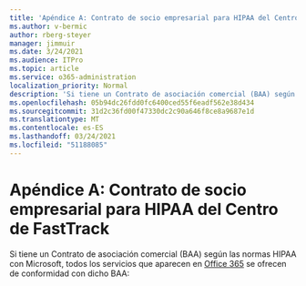 ```yaml
---
title: 'Apéndice A: Contrato de socio empresarial para HIPAA del Centro de FastTrack'
ms.author: v-bermic
author: rberg-steyer
manager: jimmuir
ms.date: 3/24/2021
ms.audience: ITPro
ms.topic: article
ms.service: o365-administration
localization_priority: Normal
description: 'Si tiene un Contrato de asociación comercial (BAA) según las normas HIPAA con Microsoft para los servicios de FastTrack, todos los servicios que aparecen en FastTrack Center Benefit for Office 365 se incluyen en ese BAA excepto:'
ms.openlocfilehash: 05b94dc26fdd0fc6400ced55f6eadf562e38d434
ms.sourcegitcommit: 31d2c36fd00f47330dc2c90a646f8ce8a9687e1d
ms.translationtype: MT
ms.contentlocale: es-ES
ms.lasthandoff: 03/24/2021
ms.locfileid: "51188085"
---
```

# <a name="appendix-a---fasttrack-center-hipaa-business-associate-agreement"></a>Apéndice A: Contrato de socio empresarial para HIPAA del Centro de FastTrack

Si tiene un Contrato de asociación comercial (BAA) según las normas HIPAA con Microsoft, todos los servicios que aparecen en [Office 365](products-and-capabilities.md#office-365) se ofrecen de conformidad con dicho BAA:


